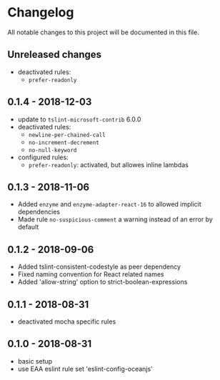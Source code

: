# Changelog
All notable changes to this project will be documented in this file.

## Unreleased changes
* deactivated rules:
  * `prefer-readonly`

## 0.1.4 - 2018-12-03
* update to `tslint-microsoft-contrib` 6.0.0
* deactivated rules:
  * `newline-per-chained-call`
  * `no-increment-decrement`
  * `no-null-keyword`
* configured rules:
  * `prefer-readonly`: activated, but allowes inline lambdas

## 0.1.3 - 2018-11-06
* Added `enzyme` and `enzyme-adapter-react-16` to allowed implicit dependencies
* Made rule `no-suspicious-comment` a warning instead of an error by default

## 0.1.2 - 2018-09-06
* Added tslint-consistent-codestyle as peer dependency
* Fixed naming convention for React related names
* Added 'allow-string' option to strict-boolean-expressions

## 0.1.1 - 2018-08-31
* deactivated mocha specific rules

## 0.1.0 - 2018-08-31
* basic setup
* use EAA eslint rule set 'eslint-config-oceanjs'
